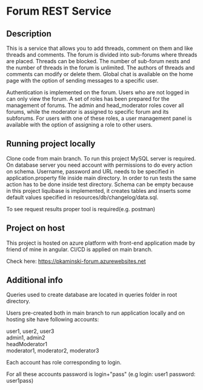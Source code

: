 # Forum REST Service

## Description
This is a service that allows you to add threads, comment on them and like threads and comments.
The forum is divided into sub-forums where threads are placed. Threads can be blocked. The number of sub-forum
nests and the number of threads in the forum is unlimited. The authors of threads and comments can modify or
delete them. Global chat is available on the home page with the option of sending messages to a specific user.

Authentication is implemented on the forum. Users who are not logged in can only view the forum. A set of roles has
been prepared for the management of forums. The admin and head_moderator roles cover all forums, while the moderator
is assigned to specific forum and its subforums. For users with one of these roles, a user management panel is available
with the option of assigning a role to other users.

## Running project locally

Clone code from main branch. To run this project MySQL server is required. On database server you need account with
permissions to do every action on schema. Username, password and URL needs to be specified in application.property 
file inside main directory. In order to run tests the same action has to be done inside test directory. Schema can be
empty because in this project liquibase is implemented, it creates tables and inserts some default values specified in 
resources/db/changelog/data.sql.

To see request results proper tool is required(e.g. postman)

## Project on host
  
This project is hosted on azure platform with front-end application made by friend of mine in angular. CI/CD is applied
on main branch. 

Check here: https://pkaminski-forum.azurewebsites.net

## Additional info
Queries used to create database are located in queries folder in root directory.

Users pre-created both in main branch to run application locally and on hosting site have following accounts:

user1, user2, user3<br>
admin1, admin2<br>
headModerator1<br>
moderator1, moderator2, moderator3

Each account has role corresponding to login.

For all these accounts password is login+"pass" (e.g login: user1 password: user1pass)
